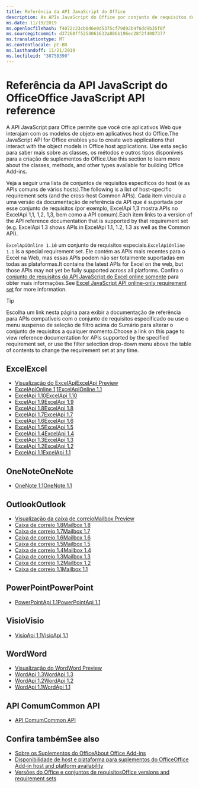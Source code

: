 ```yaml
---
title: Referência da API JavaScript do Office
description: As APIs JavaScript do Office por conjunto de requisitos de host
ms.date: 11/19/2019
ms.openlocfilehash: f4072c23cb0d6e0d5375cf79d92b4f6dd9b35f0f
ms.sourcegitcommit: d37268ff5254061632a886b196ec28f2f4087377
ms.translationtype: MT
ms.contentlocale: pt-BR
ms.lasthandoff: 11/21/2019
ms.locfileid: "38758390"
---
```

# <a name="office-javascript-api-reference"></a><span data-ttu-id="fb9ab-103">Referência da API JavaScript do Office</span><span class="sxs-lookup"><span data-stu-id="fb9ab-103">Office JavaScript API reference</span></span>

<span data-ttu-id="fb9ab-104">A API JavaScript para Office permite que você crie aplicativos Web que interajam com os modelos de objeto em aplicativos host do Office.</span><span class="sxs-lookup"><span data-stu-id="fb9ab-104">The JavaScript API for Office enables you to create web applications that interact with the object models in Office host applications.</span></span> <span data-ttu-id="fb9ab-105">Use esta seção para saber mais sobre as classes, os métodos e outros tipos disponíveis para a criação de suplementos do Office.</span><span class="sxs-lookup"><span data-stu-id="fb9ab-105">Use this section to learn more about the classes, methods, and other types available for building Office Add-ins.</span></span>

<span data-ttu-id="fb9ab-106">Veja a seguir uma lista de conjuntos de requisitos específicos do host (e as APIs comuns de vários hosts).</span><span class="sxs-lookup"><span data-stu-id="fb9ab-106">The following is a list of host-specific requirement sets (and the cross-host Common APIs).</span></span> <span data-ttu-id="fb9ab-107">Cada item vincula a uma versão da documentação de referência da API que é suportada por esse conjunto de requisitos (por exemplo, ExcelApi 1,3 mostra APIs no ExcelApi 1,1, 1,2, 1,3, bem como a API comum).</span><span class="sxs-lookup"><span data-stu-id="fb9ab-107">Each item links to a version of the API reference documentation that is supported by that requirement set (e.g. ExcelApi 1.3 shows APIs in ExcelApi 1.1, 1.2, 1.3 as well as the Common API).</span></span>

<span data-ttu-id="fb9ab-108">`ExcelApiOnline 1.1`é um conjunto de requisitos especiais.</span><span class="sxs-lookup"><span data-stu-id="fb9ab-108">`ExcelApiOnline 1.1` is a special requirement set.</span></span> <span data-ttu-id="fb9ab-109">Ele contém as APIs mais recentes para o Excel na Web, mas essas APIs podem não ser totalmente suportadas em todas as plataformas.</span><span class="sxs-lookup"><span data-stu-id="fb9ab-109">It contains the latest APIs for Excel on the web, but those APIs may not yet be fully supported across all platforms.</span></span> <span data-ttu-id="fb9ab-110">Confira o [conjunto de requisitos da API JavaScript do Excel online somente](/office/dev/add-ins/reference/requirement-sets/excel-api-online-requirement-set) para obter mais informações.</span><span class="sxs-lookup"><span data-stu-id="fb9ab-110">See [Excel JavaScript API online-only requirement set](/office/dev/add-ins/reference/requirement-sets/excel-api-online-requirement-set) for more information.</span></span>

> [!TIP]
> <span data-ttu-id="fb9ab-111">Escolha um link nesta página para exibir a documentação de referência para APIs compatíveis com o conjunto de requisitos especificado ou use o menu suspenso de seleção de filtro acima do Sumário para alterar o conjunto de requisitos a qualquer momento.</span><span class="sxs-lookup"><span data-stu-id="fb9ab-111">Choose a link on this page to view reference documentation for APIs supported by the specified requirement set, or use the filter selection drop-down menu above the table of contents to change the requirement set at any time.</span></span>

## <a name="excel"></a><span data-ttu-id="fb9ab-112">Excel</span><span class="sxs-lookup"><span data-stu-id="fb9ab-112">Excel</span></span>

- [<span data-ttu-id="fb9ab-113">Visualização do ExcelApi</span><span class="sxs-lookup"><span data-stu-id="fb9ab-113">ExcelApi Preview</span></span>](/javascript/api/excel?view=excel-js-preview)
- [<span data-ttu-id="fb9ab-114">ExcelApiOnline 1,1</span><span class="sxs-lookup"><span data-stu-id="fb9ab-114">ExcelApiOnline 1.1</span></span>](/javascript/api/excel?view=excel-js-online)
- [<span data-ttu-id="fb9ab-115">ExcelApi 1.10</span><span class="sxs-lookup"><span data-stu-id="fb9ab-115">ExcelApi 1.10</span></span>](/javascript/api/excel?view=excel-js-1.10)
- [<span data-ttu-id="fb9ab-116">ExcelApi 1.9</span><span class="sxs-lookup"><span data-stu-id="fb9ab-116">ExcelApi 1.9</span></span>](/javascript/api/excel?view=excel-js-1.9)
- [<span data-ttu-id="fb9ab-117">ExcelApi 1.8</span><span class="sxs-lookup"><span data-stu-id="fb9ab-117">ExcelApi 1.8</span></span>](/javascript/api/excel?view=excel-js-1.8)
- [<span data-ttu-id="fb9ab-118">ExcelApi 1.7</span><span class="sxs-lookup"><span data-stu-id="fb9ab-118">ExcelApi 1.7</span></span>](/javascript/api/excel?view=excel-js-1.7)
- [<span data-ttu-id="fb9ab-119">ExcelApi 1.6</span><span class="sxs-lookup"><span data-stu-id="fb9ab-119">ExcelApi 1.6</span></span>](/javascript/api/excel?view=excel-js-1.6)
- [<span data-ttu-id="fb9ab-120">ExcelApi 1.5</span><span class="sxs-lookup"><span data-stu-id="fb9ab-120">ExcelApi 1.5</span></span>](/javascript/api/excel?view=excel-js-1.5)
- [<span data-ttu-id="fb9ab-121">ExcelApi 1.4</span><span class="sxs-lookup"><span data-stu-id="fb9ab-121">ExcelApi 1.4</span></span>](/javascript/api/excel?view=excel-js-1.4)
- [<span data-ttu-id="fb9ab-122">ExcelApi 1.3</span><span class="sxs-lookup"><span data-stu-id="fb9ab-122">ExcelApi 1.3</span></span>](/javascript/api/excel?view=excel-js-1.3)
- [<span data-ttu-id="fb9ab-123">ExcelApi 1.2</span><span class="sxs-lookup"><span data-stu-id="fb9ab-123">ExcelApi 1.2</span></span>](/javascript/api/excel?view=excel-js-1.2)
- [<span data-ttu-id="fb9ab-124">ExcelApi 1.1</span><span class="sxs-lookup"><span data-stu-id="fb9ab-124">ExcelApi 1.1</span></span>](/javascript/api/excel?view=excel-js-1.1)

## <a name="onenote"></a><span data-ttu-id="fb9ab-125">OneNote</span><span class="sxs-lookup"><span data-stu-id="fb9ab-125">OneNote</span></span>

- [<span data-ttu-id="fb9ab-126">OneNote 1,1</span><span class="sxs-lookup"><span data-stu-id="fb9ab-126">OneNote 1.1</span></span>](/javascript/api/onenote?view=onenote-js-1.1)

## <a name="outlook"></a><span data-ttu-id="fb9ab-127">Outlook</span><span class="sxs-lookup"><span data-stu-id="fb9ab-127">Outlook</span></span>

- [<span data-ttu-id="fb9ab-128">Visualização da caixa de correio</span><span class="sxs-lookup"><span data-stu-id="fb9ab-128">Mailbox Preview</span></span>](/javascript/api/outlook?view=outlook-js-preview)
- [<span data-ttu-id="fb9ab-129">Caixa de correio 1.8</span><span class="sxs-lookup"><span data-stu-id="fb9ab-129">Mailbox 1.8</span></span>](/javascript/api/outlook?view=outlook-js-1.8)
- [<span data-ttu-id="fb9ab-130">Caixa de correio 1.7</span><span class="sxs-lookup"><span data-stu-id="fb9ab-130">Mailbox 1.7</span></span>](/javascript/api/outlook?view=outlook-js-1.7)
- [<span data-ttu-id="fb9ab-131">Caixa de correio 1.6</span><span class="sxs-lookup"><span data-stu-id="fb9ab-131">Mailbox 1.6</span></span>](/javascript/api/outlook?view=outlook-js-1.6)
- [<span data-ttu-id="fb9ab-132">Caixa de correio 1.5</span><span class="sxs-lookup"><span data-stu-id="fb9ab-132">Mailbox 1.5</span></span>](/javascript/api/outlook?view=outlook-js-1.5)
- [<span data-ttu-id="fb9ab-133"> Caixa de correio 1.4</span><span class="sxs-lookup"><span data-stu-id="fb9ab-133">Mailbox 1.4</span></span>](/javascript/api/outlook?view=outlook-js-1.4)
- [<span data-ttu-id="fb9ab-134"> Caixa de correio 1.3</span><span class="sxs-lookup"><span data-stu-id="fb9ab-134">Mailbox 1.3</span></span>](/javascript/api/outlook?view=outlook-js-1.3)
- [<span data-ttu-id="fb9ab-135">Caixa de correio 1.2</span><span class="sxs-lookup"><span data-stu-id="fb9ab-135">Mailbox 1.2</span></span>](/javascript/api/outlook?view=outlook-js-1.2)
- [<span data-ttu-id="fb9ab-136"> Caixa de correio 1.1</span><span class="sxs-lookup"><span data-stu-id="fb9ab-136">Mailbox 1.1</span></span>](/javascript/api/outlook?view=outlook-js-1.1)

## <a name="powerpoint"></a><span data-ttu-id="fb9ab-137">PowerPoint</span><span class="sxs-lookup"><span data-stu-id="fb9ab-137">PowerPoint</span></span>

- [<span data-ttu-id="fb9ab-138">PowerPointApi 1.1</span><span class="sxs-lookup"><span data-stu-id="fb9ab-138">PowerPointApi 1.1</span></span>](/javascript/api/powerpoint?view=powerpoint-js-1.1)

## <a name="visio"></a><span data-ttu-id="fb9ab-139">Visio</span><span class="sxs-lookup"><span data-stu-id="fb9ab-139">Visio</span></span>

- [<span data-ttu-id="fb9ab-140">VisioApi 1,1</span><span class="sxs-lookup"><span data-stu-id="fb9ab-140">VisioApi 1.1</span></span>](/javascript/api/visio?view=visio-js-1.1)

## <a name="word"></a><span data-ttu-id="fb9ab-141">Word</span><span class="sxs-lookup"><span data-stu-id="fb9ab-141">Word</span></span>

- [<span data-ttu-id="fb9ab-142">Visualização do Word</span><span class="sxs-lookup"><span data-stu-id="fb9ab-142">Word Preview</span></span>](/javascript/api/word?view=word-js-preview)
- [<span data-ttu-id="fb9ab-143">WordApi 1.3</span><span class="sxs-lookup"><span data-stu-id="fb9ab-143">WordApi 1.3</span></span>](/javascript/api/word?view=word-js-1.3)
- [<span data-ttu-id="fb9ab-144">WordApi 1.2</span><span class="sxs-lookup"><span data-stu-id="fb9ab-144">WordApi 1.2</span></span>](/javascript/api/word?view=word-js-1.2)
- [<span data-ttu-id="fb9ab-145">WordApi 1.1</span><span class="sxs-lookup"><span data-stu-id="fb9ab-145">WordApi 1.1</span></span>](/javascript/api/word?view=word-js-1.1)

## <a name="common-api"></a><span data-ttu-id="fb9ab-146">API Comum</span><span class="sxs-lookup"><span data-stu-id="fb9ab-146">Common API</span></span>

- [<span data-ttu-id="fb9ab-147">API Comum</span><span class="sxs-lookup"><span data-stu-id="fb9ab-147">Common API</span></span>](/javascript/api/office?view=common-js)

## <a name="see-also"></a><span data-ttu-id="fb9ab-148">Confira também</span><span class="sxs-lookup"><span data-stu-id="fb9ab-148">See also</span></span>

- [<span data-ttu-id="fb9ab-149">Sobre os Suplementos do Office</span><span class="sxs-lookup"><span data-stu-id="fb9ab-149">About Office Add-ins</span></span>](/office/dev/add-ins/overview)
- [<span data-ttu-id="fb9ab-150">Disponibilidade de host e plataforma para suplementos do Office</span><span class="sxs-lookup"><span data-stu-id="fb9ab-150">Office Add-in host and platform availability</span></span>](/office/dev/add-ins/overview/office-add-in-availability)
- [<span data-ttu-id="fb9ab-151">Versões do Office e conjuntos de requisitos</span><span class="sxs-lookup"><span data-stu-id="fb9ab-151">Office versions and requirement sets</span></span>](/office/dev/add-ins/develop/office-versions-and-requirement-sets)
